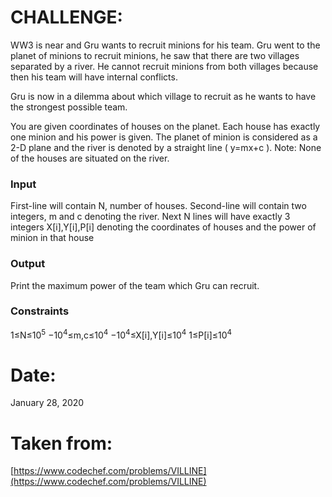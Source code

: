 ﻿# CHALLENGE:
WW3 is near and Gru wants to recruit minions for his team. Gru went to the planet of minions to recruit minions, he saw that there are two villages separated by a river. He cannot recruit minions from both villages because then his team will have internal conflicts.

Gru is now in a dilemma about which village to recruit as he wants to have the strongest possible team.

You are given coordinates of houses on the planet. Each house has exactly one minion and his power is given. The planet of minion is considered as a 2-D plane and the river is denoted by a straight line ( y=mx+c ). Note: None of the houses are situated on the river.
### Input
First-line will contain N, number of houses.
Second-line will contain two integers, m and c denoting the river.
Next N lines will have exactly 3 integers X[i],Y[i],P[i] denoting the coordinates of houses and the power of minion in that house

### Output
Print the maximum power of the team which Gru can recruit.
### Constraints
1≤N≤10<sup>5</sup>
−10<sup>4</sup>≤m,c≤10<sup>4</sup> 
−10<sup>4</sup>≤X[i],Y[i]≤10<sup>4</sup>
1≤P[i]≤10<sup>4</sup>
# Date:
January 28, 2020
# Taken from:
[https://www.codechef.com/problems/VILLINE](https://www.codechef.com/problems/VILLINE)
